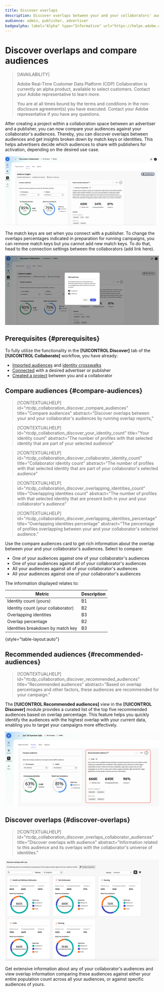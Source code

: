 ```yaml
---
title: Discover overlaps
description: Discover overlaps between your and your collaborators' audiences
audience: admin, publisher, advertiser
badgealpha: label="Alpha" type="Informative" url="https://helpx.adobe.com/legal/product-descriptions/real-time-customer-data-platform-b2b-edition-prime-and-ultimate-packages.html newtab=true"
---
```


# Discover overlaps and compare audiences

>[!AVAILABILITY]
>
>Adobe Real-Time Customer Data Platform (CDP) Collaboration is currently an alpha product, available to select customers. Contact your Adobe representative to learn more.
>
>You are at all times bound by the terms and conditions in the non-disclosure agreement(s) you have executed. Contact your Adobe representative if you have any questions.

After creating a project within a collaboration space between an advertiser and a publisher, you can now compare your audiences against your collaborator's audiences. Thereby, you can discover overlaps between audiences and get insights broken down by match keys or identities. This helps advertisers decide which audiences to share with publishers for activation, depending on the desired use case.

![Discover overlaps](/help/assets/collaborate/discover-overlaps/discover-overlaps.png)

The match keys are set when you connect with a publisher. To change the overlaps percentages indicated in preparation for running campaigns, you can remove match keys but you cannot add new match keys. To do that, head to the connection settings between the collaborators (add link here).

![Edit match keys screen](/help/assets/collaborate/discover-overlaps/edit-match-keys.png)

## Prerequisites {#prerequisites}

To fully utilize the functionality in the **[!UICONTROL Discover]** tab of the **[!UICONTROL Collaborate]** workflow, you have already:

* [Imported audiences](/help/guide/setup/onboard-audiences.md) and [identity crosswalks](/help/guide/setup/identity-crosswalk.md)
* [Connected](/help/guide/connect-publisher-advertiser/establishing-connections.md) with a desired advertiser or publisher
* [Created a project](/help/guide/collaborate/manage-projects.md) between you and a collaborator

## Compare audiences {#compare-audiences}

>[!CONTEXTUALHELP]
>id="rtcdp_collaboration_discover_compare_audiences"
>title="Compare audiences"
>abstract="Discover overlaps between your and your collaborator's audiences by running overlap reports,"

>[!CONTEXTUALHELP]
>id="rtcdp_collaboration_discover_your_identity_count"
>title="Your identity count"
>abstract="The number of profiles with that selected identity that are part of your selected audience"

>[!CONTEXTUALHELP]
>id="rtcdp_collaboration_discover_collaborator_identity_count"
>title="Collaborator identity count"
>abstract="The number of profiles with that selected identity that are part of your collaborator's selected audience"

>[!CONTEXTUALHELP]
>id="rtcdp_collaboration_discover_overlapping_identities_count"
>title="Overlapping identities count"
>abstract="The number of profiles with that selected identity that are present both in your and your collaborator's audience"

>[!CONTEXTUALHELP]
>id="rtcdp_collaboration_discover_overlapping_identities_percentage"
>title="Overlapping identities percentage"
>abstract="The percentage of profiles overlapping between your and your collaborator's selected audience."

Use the compare audiences card to get rich information about the overlap between your and your collaborator's audiences. Select to compare:

* One of your audiences against one of your collaborator's audiences
* One of your audiences against all of your collaborator's audiences
* All your audiences against all of your collaborator's audiences
* All your audiences against one of your collaborator's audiences

The information displayed relates to:

|Metric | Description |
|---------|----------|
| Identity count (yours) | B1 |
| Identity count (your collaborator) | B2 |
| Overlapping identities | B3 |
| Overlap percentage | B2 |
| Identities breakdown by match key | B3 |

{style="table-layout:auto"}

## Recommended audiences {#recommended-audiences}

>[!CONTEXTUALHELP]
>id="rtcdp_collaboration_discover_recommended_audiences"
>title="Recommended audiences"
>abstract="Based on overlap percentages and other factors, these audiences are recommended for your campaign."

The **[!UICONTROL Recommended audiences]** view in the **[!UICONTROL Discover]** module provides a curated list of the top five recommended audiences based on overlap percentage. This feature helps you quickly identify the audiences with the highest overlap with your current data, enabling you to target your campaigns more effectively.

<!--

For extensive information about the overlapping identities count and percentages, read the [overlap calculations reference documentation](/help/guide/reference/overlap-calculations.md).

-->

![Recommended audiences view](/help/assets/collaborate/discover-overlaps/recommended-audiences-highlighted.png)

## Discover overlaps {#discover-overlaps}

>[!CONTEXTUALHELP]
>id="rtcdp_collaboration_discover_overlaps_collaborator_audiences"
>title="Discover overlaps with audience"
>abstract="Information related to this audience and its overlaps with the collaborator's universe of identities."

![Discover overlaps with different audiences view](/help/assets/collaborate/discover-overlaps/discover-overlaps-cards-view.png)

Get extensive information about any of your collaborator's audiences and view overlap information comparing these audiences against either your entire population count across all your audiences, or against specific audiences of yours.





